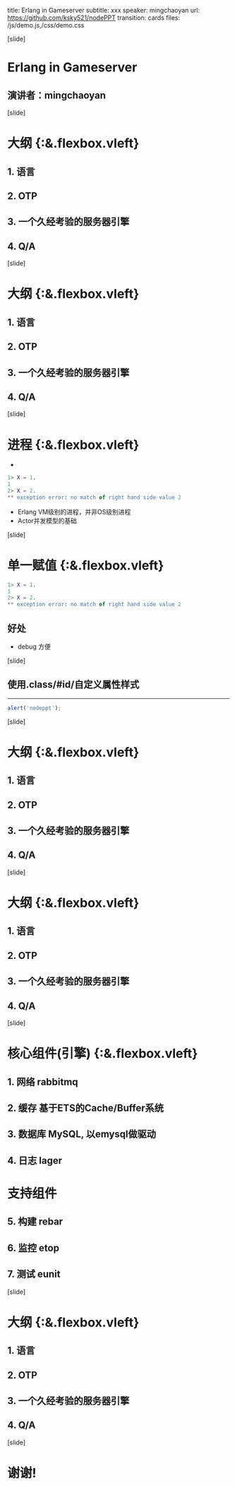 title: Erlang in Gameserver
subtitle: xxx
speaker: mingchaoyan
url: https://github.com/ksky521/nodePPT
transition: cards
files: /js/demo.js,/css/demo.css

[slide]

# Erlang in Gameserver
## 演讲者：mingchaoyan

[slide]

# 大纲 {:&.flexbox.vleft}
## 1. 语言
## 2. OTP
## 3. 一个久经考验的服务器引擎
## 4. Q/A

[slide]

# 大纲 {:&.flexbox.vleft}
## **1. 语言**
## 2. OTP
## 3. 一个久经考验的服务器引擎
## 4. Q/A

[slide]

# 进程 {:&.flexbox.vleft}
* 
```erlang
1> X = 1.
1
2> X = 2.
** exception error: no match of right hand side value 2
```
* Erlang VM级别的进程，并非OS级别进程
* Actor并发模型的基础

[slide]

# 单一赋值 {:&.flexbox.vleft}
```erlang
1> X = 1.
1
2> X = 2.
** exception error: no match of right hand side value 2
```
## 好处
* debug 方便

[slide]
## 使用.class/#id/自定义属性样式
----

```javascript
alert('nodeppt');
```

[slide]

# 大纲 {:&.flexbox.vleft}
## 1. 语言
## **2. OTP**
## 3. 一个久经考验的服务器引擎
## 4. Q/A

[slide]

# 大纲 {:&.flexbox.vleft}
## 1. 语言
## 2. OTP
## **3. 一个久经考验的服务器引擎**
## 4. Q/A

[slide]

# 核心组件(引擎) {:&.flexbox.vleft}
## 1. 网络 rabbitmq
## 2. 缓存 基于ETS的Cache/Buffer系统
## 3. 数据库 MySQL, 以emysql做驱动
## 4. 日志 lager
# 支持组件
## 5. 构建 rebar
## 6. 监控 etop
## 7. 测试 eunit

[slide]

# 大纲 {:&.flexbox.vleft}
## 1. 语言
## 2. OTP
## 3. 一个久经考验的服务器引擎
## **4. Q/A**

[slide]

# 谢谢!

